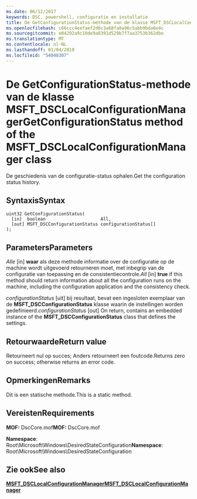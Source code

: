 ```yaml
---
ms.date: 06/12/2017
keywords: DSC, powershell, configuratie en installatie
title: De GetConfigurationStatus-methode van de klasse MSFT_DSCLocalConfigurationManager
ms.openlocfilehash: c66ccc4eefaef2d0c3a68fa8a96c5abb9bda6e4c
ms.sourcegitcommit: e04292a9c10de9a8391d529b7f7aa3753b362dbe
ms.translationtype: MT
ms.contentlocale: nl-NL
ms.lasthandoff: 01/04/2019
ms.locfileid: "54048307"
---
```

# <a name="getconfigurationstatus-method-of-the-msftdsclocalconfigurationmanager-class"></a><span data-ttu-id="793cc-103">De GetConfigurationStatus-methode van de klasse MSFT_DSCLocalConfigurationManager</span><span class="sxs-lookup"><span data-stu-id="793cc-103">GetConfigurationStatus method of the MSFT_DSCLocalConfigurationManager class</span></span>

<span data-ttu-id="793cc-104">De geschiedenis van de configuratie-status ophalen.</span><span class="sxs-lookup"><span data-stu-id="793cc-104">Get the configuration status history.</span></span>

## <a name="syntax"></a><span data-ttu-id="793cc-105">Syntaxis</span><span class="sxs-lookup"><span data-stu-id="793cc-105">Syntax</span></span>

```mof
uint32 GetConfigurationStatus(
  [in]  boolean                     All,
  [out] MSFT_DSCConfigurationStatus configurationStatus[]
);
```

## <a name="parameters"></a><span data-ttu-id="793cc-106">Parameters</span><span class="sxs-lookup"><span data-stu-id="793cc-106">Parameters</span></span>

<span data-ttu-id="793cc-107">*Alle* \[in\] **waar** als deze methode informatie over de configuratie op de machine wordt uitgevoerd retourneren moet, met inbegrip van de configuratie van toepassing en de consistentiecontrole.</span><span class="sxs-lookup"><span data-stu-id="793cc-107">*All* \[in\] **true** if this method should return information about all the configuration runs on the machine, including the configuration application and the consistency check.</span></span>

<span data-ttu-id="793cc-108">*configurationStatus* \[uit\] bij resultaat, bevat een ingesloten exemplaar van de **MSFT_DSCConfigurationStatus** klasse waarin de instellingen worden gedefinieerd.</span><span class="sxs-lookup"><span data-stu-id="793cc-108">*configurationStatus* \[out\] On return, contains an embedded instance of the **MSFT_DSCConfigurationStatus** class that defines the settings.</span></span>

## <a name="return-value"></a><span data-ttu-id="793cc-109">Retourwaarde</span><span class="sxs-lookup"><span data-stu-id="793cc-109">Return value</span></span>

<span data-ttu-id="793cc-110">Retourneert nul op succes; Anders retourneert een foutcode.</span><span class="sxs-lookup"><span data-stu-id="793cc-110">Returns zero on success; otherwise returns an error code.</span></span>

## <a name="remarks"></a><span data-ttu-id="793cc-111">Opmerkingen</span><span class="sxs-lookup"><span data-stu-id="793cc-111">Remarks</span></span>

<span data-ttu-id="793cc-112">Dit is een statische methode.</span><span class="sxs-lookup"><span data-stu-id="793cc-112">This is a static method.</span></span>

## <a name="requirements"></a><span data-ttu-id="793cc-113">Vereisten</span><span class="sxs-lookup"><span data-stu-id="793cc-113">Requirements</span></span>

<span data-ttu-id="793cc-114">**MOF:** DscCore.mof</span><span class="sxs-lookup"><span data-stu-id="793cc-114">**MOF:** DscCore.mof</span></span>

<span data-ttu-id="793cc-115">**Namespace**: Root\Microsoft\Windows\DesiredStateConfiguration</span><span class="sxs-lookup"><span data-stu-id="793cc-115">**Namespace**: Root\Microsoft\Windows\DesiredStateConfiguration</span></span>

## <a name="see-also"></a><span data-ttu-id="793cc-116">Zie ook</span><span class="sxs-lookup"><span data-stu-id="793cc-116">See also</span></span>

[<span data-ttu-id="793cc-117">**MSFT_DSCLocalConfigurationManager**</span><span class="sxs-lookup"><span data-stu-id="793cc-117">**MSFT_DSCLocalConfigurationManager**</span></span>](msft-dsclocalconfigurationmanager.md)